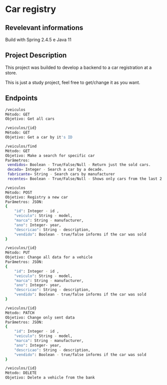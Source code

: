 # Car registry

## Revelevant informations

Build with Spring 2.4.5 e Java 11

## Project Description

This project was builded to develop a backend to a car registration at a store. 

This is just a study project, feel free to get/change it as you want.

## Endpoints

```bash
/veiculos
Método: GET
Objetivo: Get all cars
```
```bash
/veiculos/{id}
Método: GET
Objetivo: Get a car by it's ID
```
```bash
/veiculos/find
Método: GET
Objetivo: Make a search for specific car
Parâmetros:
 vendidos= Boolean - True/False/Null - Return just the sold cars.
 decada= Integer - Search a car by a decade.
 fabricante= String - Search cars by manufacturer
 recentes= Boolean - True/False/Null - Shows only cars from the last 2 weeks
```
```bash
/veiculos
Método: POST
Objetivo: Registry a new car
Parâmetros: JSON:
{
    "id": Integer - id ,
    "veiculo": String - model,
    "marca": String - manufacturer,
    "ano": Integer- year,
    "descricao": String - description,
    "vendido": Boolean - true/false informs if the car was sold
}
```
```bash
/veiculos/{id}
Método: PUT
Objetivo: Change all data for a vehicle
Parâmetros: JSON:
{
    "id": Integer - id ,
    "veiculo": String - model,
    "marca": String - manufacturer,
    "ano": Integer- year,
    "descricao": String - description,
    "vendido": Boolean - true/false informs if the car was sold
}
```
```bash
/veiculos/{id}
Método: PATCH
Objetivo: Change only sent data
Parâmetros: JSON:
{
    "id": Integer - id ,
    "veiculo": String - model,
    "marca": String - manufacturer,
    "ano": Integer- year,
    "descricao": String - description,
    "vendido": Boolean - true/false informs if the car was sold
}
```
```bash
/veiculos/{id}
Método: DELETE
Objetivo: Delete a vehicle from the bank
```
